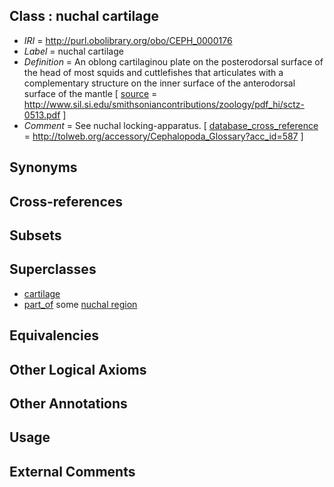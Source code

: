 
## Class : nuchal cartilage

 * *IRI* = http://purl.obolibrary.org/obo/CEPH_0000176
 * *Label* = nuchal cartilage
 * *Definition* = An oblong cartilaginou plate on the posterodorsal surface of the head of most squids and cuttlefishes that articulates with a complementary structure on the inner surface of the anterodorsal surface of  the mantle [ [source](../../ce/source.md) = http://www.sil.si.edu/smithsoniancontributions/zoology/pdf_hi/sctz-0513.pdf ]
 * *Comment* = See nuchal locking-apparatus. [ [database_cross_reference](../../ef/oboInOwl#hasDbXref.md) = http://tolweb.org/accessory/Cephalopoda_Glossary?acc_id=587 ]

## Synonyms


## Cross-references


## Subsets


## Superclasses

 * [cartilage](../../UBERON/18/UBERON_0002418.md)
 * [part_of](../../BFO/50/BFO_0000050.md) some [nuchal region](../../CEPH/80/CEPH_0000180.md)

## Equivalencies


## Other Logical Axioms


## Other Annotations


## Usage


## External Comments

